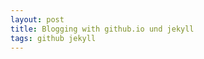 ```yaml
---
layout: post
title: Blogging with github.io und jekyll
tags: github jekyll
---
```


<!--
????
Was willst eigentlich schreiben?
-->

